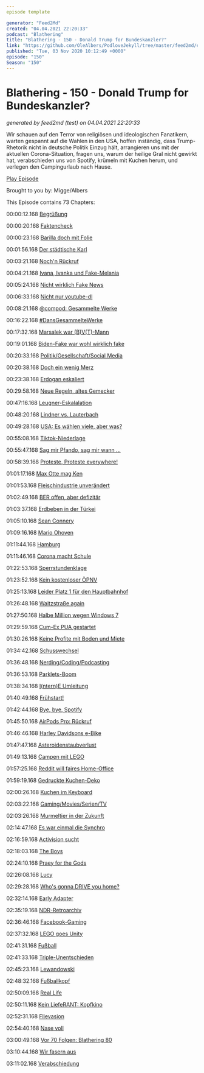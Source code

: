 ```yaml
---
episode template

generator: "Feed2Md"
created: "04.04.2021 22:20:33"
podcast: "Blathering"
title: "Blathering - 150 - Donald Trump for Bundeskanzler?"
link: "https://github.com/OleAlbers/PodloveJekyll/tree/master/feed2md/example/export/seasons/5/2020/11/Blathering___150___Donald_Trump_for_Bundeskanzler_.md"
published: "Tue, 03 Nov 2020 10:12:49 +0000"
episode: "150"
Season: "150"
---
```


# Blathering - 150 - Donald Trump for Bundeskanzler?
_generated by feed2md (test) on 04.04.2021 22:20:33_

Wir schauen auf den Terror von religiösen und ideologischen Fanatikern, warten gespannt auf die Wahlen in den USA, hoffen inständig, dass Trump-Rhetorik nicht in deutsche Politik Einzug hält, arrangieren uns mit der aktuellen Corona-Situation, fragen uns, warum der heilige Gral nicht gewirkt hat, verabschieden uns von Spotify, krümeln mit Kuchen herum, und verlegen den Campingurlaub nach Hause.

[Play Episode](https://www.blathering.de/podlove/file/1376/s/feed/c/mp3/blathering_150.mp3)

Brought to you by: Migge/Albers

This Episode contains 73 Chapters:


00:00:12.168 [Begrüßung]()

00:00:20.168 [Faktencheck]()

00:00:23.168 [Barilla doch mit Folie](https://twitter.com/stammtischphilo/status/1321490872916127746)

00:01:56.168 [Der städtische Karl](https://de.wikipedia.org/wiki/Karl_Urban_(Schauspieler))

00:03:21.168 [Noch'n Rückruf](https://teslamag.de/news/rueckruf-china-zehntausende-tesla-model-s-model-x-aufhaengung-werkstatt-30656)

00:04:21.168 [Ivana, Ivanka und Fake-Melania](https://www.t-online.de/nachrichten/ausland/usa/id_88821976/-fake-melania-ist-diese-frau-ein-double-von-donald-trumps-frau-.html)

00:05:24.168 [Nicht wirklich Fake News](https://de.wikipedia.org/wiki/Anschlag_in_Conflans-Sainte-Honorine)

00:06:33.168 [Nicht nur youtube-dl](https://www.zdnet.de/88389173/streit-um-youtube-downloader-auf-github-entbrannt/)

00:08:21.168 [@compod: Gesammelte Werke](https://twitter.com/search?q=(from%3Acompod)%20(%40blathering_pod)%20until%3A2020-11-03%20since%3A2020-10-27&src=typed_query&f=live)

00:16:22.168 [#DansGesammelteWerke](https://twitter.com/search?q=(from%3Aevildanwallace)%20(%40blathering_pod)%20until%3A2020-11-03%20since%3A2020-10-27&src=typed_query&f=live)

00:17:32.168 [Marsalek war (B)V(T)-Mann](https://wochendaemmerung.podigee.io/273-neue-episode#t=669)

00:19:01.168 [Biden-Fake war wohl wirklich fake](https://www.nbcnews.com/tech/security/how-fake-persona-laid-groundwork-hunter-biden-conspiracy-deluge-n1245387)

00:20:33.168 [Politik/Gesellschaft/Social Media]()

00:20:38.168 [Doch ein wenig Merz](https://twitter.com/tmigge/status/1320844272111964166)

00:23:38.168 [Erdogan eskaliert](https://www.deutschlandfunk.de/der-tag-erdogans-ablenkungsmanoever.3415.de.html?dram:article_id=486499)

00:29:58.168 [Neue Regeln, altes Gemecker](https://lagedernation.org/2020/10/29/ldn212-corona-update-lockdown-light-corona-app-us-wahl-interview-michael-georg-link-starlink/?t=02%3A35)

00:47:16.168 [Leugner-Eskalalation](https://www.spiegel.de/panorama/justiz/berlin-gegner-der-corona-massnahmen-zuenden-sprengsatz-a-00000000-0002-0001-0000-000173743539)

00:48:20.168 [Lindner vs. Lauterbach](https://www.volksverpetzer.de/corona-faktencheck/lauterbach-fdp-bild/)

00:49:28.168 [USA: Es wählen viele, aber was?](https://twitter.com/KELLYWEILL/status/1322587346454351872)

00:55:08.168 [Tiktok-Niederlage](https://www.golem.de/news/bytedance-us-regierung-unterliegt-erneut-vor-gericht-wegen-tiktok-2010-151848.html)

00:55:47.168 [Sag mir Pfando, sag mir wann …](https://twitter.com/stammtischphilo/status/1321933698384748544)

00:58:39.168 [Proteste, Proteste everywhere!](https://www.tagesschau.de/ausland/chile-261.html)

01:01:17.168 [Max Otte mag Ken](https://twitter.com/Hochheimer_12/status/1321454587098898439)

01:01:53.168 [Fleischindustrie unverändert](https://www.sueddeutsche.de/wirtschaft/lebensmittel-schaerfere-regeln-fuer-fleischindustrie-vorerst-gestoppt-dpa.urn-newsml-dpa-com-20090101-201023-99-58601)

01:02:49.168 [BER offen, aber defizitär](https://www.golem.de/news/luftfahrt-neuer-flughafen-in-berlin-ist-eroeffnet-2010-151850.html)

01:03:37.168 [Erdbeben in der Türkei](https://www.tagesschau.de/ausland/izmir-erdbeben-opfer-bergung-101.html)

01:05:10.168 [Sean Connery](https://de.wikipedia.org/wiki/Sean_Connery)

01:09:16.168 [Mario Ohoven](https://de.wikipedia.org/wiki/Mario_Ohoven)

01:11:44.168 [Hamburg]()

01:11:46.168 [Corona macht Schule](https://twitter.com/tmigge/status/1322594983912886272)

01:22:53.168 [Sperrstundenklage](https://hamburg1.de/nachrichten/46718/Gericht_kippt_Sperrstunde_in_einem_Fall.html)

01:23:52.168 [Kein kostenloser ÖPNV](https://hamburg1.de/nachrichten/46682/Kostenfreie_Sonnabende_im_HVV_verschoben.html)

01:25:13.168 [Leider Platz 1 für den Hauptbahnhof](https://hamburg1.de/nachrichten/46738/Statistik_zu_Gewaltdelikten_an_Bahnhoefen.html)

01:26:48.168 [Waitzstraße again](https://www.ndr.de/nachrichten/hamburg/Der-naechste-Schaufenster-Unfall-in-der-Waitzstrasse,waitzstrasse162.html)

01:27:50.168 [Halbe Million wegen Windows 7](https://www.golem.de/news/erweiterter-support-hamburg-zahlt-halbe-million-fuer-windows-7-support-2010-151781.html)

01:29:59.168 [Cum-Ex PUA gestartet](https://hamburg1.de/nachrichten/46704/Untersuchung_zu_Cum_Ex_Affaere_eingerichtet.html)

01:30:26.168 [Keine Profite mit Boden und Miete](https://www.haufe.de/immobilien/wirtschaft-politik/hamburg-volksinitiativen-mischen-wohnungsmarkt-auf_84342_506162.html)

01:34:42.168 [Schusswechsel](https://www.presseportal.de/blaulicht/pm/6337/4751305)

01:36:48.168 [Nerding/Coding/Podcasting]()

01:36:53.168 [Parklets-Boom](https://www.forbes.com/sites/carltonreid/2020/10/23/parklet-firm-discovers-no-such-thing-as-bad-publicity-after-tabloid-hatchet-job-boosts-business/)

01:38:34.168 [I(ntern)E Umleitung](https://www.zdnet.de/88389135/umstieg-auf-edge-microsoft-blockiert-bestimmte-websites-in-internet-explorer/)

01:40:49.168 [Frühstart!](https://www.zdnet.de/88389166/hintergrundprozesse-microsoft-beschleunigt-start-seines-browsers-edge/)

01:42:44.168 [Bye, bye, Spotify](https://twitter.com/nathanTbernard/status/1321201345760796679)

01:45:50.168 [AirPods Pro: Rückruf](https://www.ifun.de/airpods-pro-rueckruf-massendefekt-veranlasst-apple-zum-tausch-161670/)

01:46:46.168 [Harley Davidsons e-Bike](https://www.golem.de/news/serial-1-harley-davidson-gruendet-unternehmen-fuer-e-bikes-2010-151770.html)

01:47:47.168 [Asteroidenstaubverlust](https://www.golem.de/news/raumfahrt-raumsonde-verliert-asteroidenmaterial-2010-151699.html)

01:49:13.168 [Campen mit LEGO](https://twitter.com/tmigge/status/1322594983912886272)

01:57:25.168 [Reddit will faires Home-Office](https://www.golem.de/news/homeoffice-reddit-bezahlt-angestellte-wohnortunabhaengig-gleich-2010-151773.html)

01:59:19.168 [Gedruckte Kuchen-Deko](https://www.golem.de/news/3d-cakewalk-den-kuchen-mit-dem-3d-drucker-verzieren-2010-151834.html)

02:00:26.168 [Kuchen im Keyboard](https://www.raspberrypi.org/blog/raspberry-pi-400-the-70-desktop-pc/)

02:03:22.168 [Gaming/Movies/Serien/TV]()

02:03:26.168 [Murmeltier in der Zukunft](https://de.wikipedia.org/wiki/Edge_of_Tomorrow)

02:14:47.168 [Es war einmal die Synchro](https://www.anime2you.de/news/425940/es-war-einmal-das-leben-stark-kritisierte-szene-bei-netflix-geaendert/)

02:16:59.168 [Activision sucht](https://twitter.com/tha_rami/status/1322197433502322690)

02:18:03.168 [The Boys](https://twitter.com/tmigge/status/1322652001583452160)

02:24:10.168 [Praey for the Gods](https://twitter.com/stammtischphilo/status/1322183882423308289)

02:26:08.168 [Lucy](https://twitter.com/stammtischphilo/status/1322586550312620034)

02:29:28.168 [Who's gonna DRIVE you home?](https://twitter.com/stammtischphilo/status/1323164129784401921)

02:32:14.168 [Early Adapter](https://twitter.com/stammtischphilo/status/1323044125441216512)

02:35:19.168 [NDR-Retroarchiv](https://www.ndr.de/geschichte/ndr_retro/NDR-Retro-Rein-ins-Fernseh-Archiv-und-unsere-Geschichte,ndrretro112.html)

02:36:46.168 [Facebook-Gaming](https://www.golem.de/news/spielestreaming-facebook-startet-cloud-gaming-und-laestert-2010-151738.html)

02:37:32.168 [LEGO goes Unity](https://www.golem.de/news/spielebaukasten-unity-veroeffentlicht-kostenloses-lego-microgame-2010-151749.html)

02:41:31.168 [Fußball]()

02:41:33.168 [Triple-Unentschieden](https://www.fcstpauli.com/news/der-fc-st-pauli-trennt-sich-mit-2-2-vom-hamburger-sv/)

02:45:23.168 [Lewandowski](https://uebermedien.de/54261/wie-ist-ein-spiegel-reporter-in-die-affaere-lewandowski-verwickelt/)

02:48:32.168 [Fußballkopf](https://www.heise.de/news/Autonome-Fussballkamera-verwechselt-glatzkoepfigen-Linienrichter-mit-dem-Ball-4943323.html)

02:50:09.168 [Real Life]()

02:50:11.168 [Kein LiefeRANT: Kopfkino](https://twitter.com/tmigge/status/1321757768475418627)

02:52:31.168 [Flievasion](https://twitter.com/stammtischphilo/status/1322088402733453313)

02:54:40.168 [Nase voll](https://de.wikipedia.org/wiki/Rhinomanometrie)

03:00:49.168 [Vor 70 Folgen: Blathering 80](https://www.blathering.de/2019/06/blathering-080-ist-nicht-nur-die-haselnuss/)

03:10:44.168 [Wir fasern aus]()

03:11:02.168 [Verabschiedung]()


